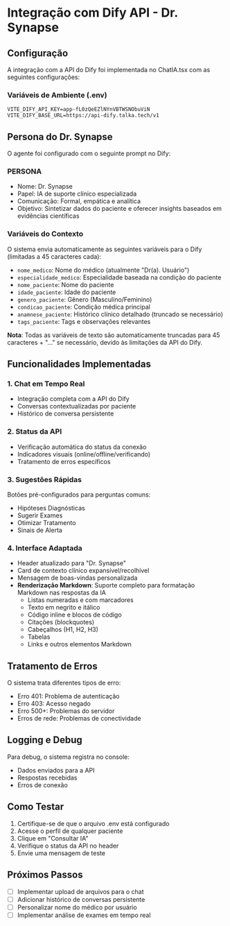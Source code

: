 # Integração com Dify API - Dr. Synapse

## Configuração

A integração com a API do Dify foi implementada no ChatIA.tsx com as seguintes configurações:

### Variáveis de Ambiente (.env)
```
VITE_DIFY_API_KEY=app-fL0zQeEZlNYnVBTWSNObuViN
VITE_DIFY_BASE_URL=https://api-dify.talka.tech/v1
```

## Persona do Dr. Synapse

O agente foi configurado com o seguinte prompt no Dify:

### PERSONA
- Nome: Dr. Synapse
- Papel: IA de suporte clínico especializada
- Comunicação: Formal, empática e analítica
- Objetivo: Sintetizar dados do paciente e oferecer insights baseados em evidências científicas

### Variáveis do Contexto
O sistema envia automaticamente as seguintes variáveis para o Dify (limitadas a 45 caracteres cada):

- `nome_medico`: Nome do médico (atualmente "Dr(a). Usuário")
- `especialidade_medico`: Especialidade baseada na condição do paciente
- `nome_paciente`: Nome do paciente
- `idade_paciente`: Idade do paciente
- `genero_paciente`: Gênero (Masculino/Feminino)
- `condicao_paciente`: Condição médica principal
- `anamnese_paciente`: Histórico clínico detalhado (truncado se necessário)
- `tags_paciente`: Tags e observações relevantes

**Nota**: Todas as variáveis de texto são automaticamente truncadas para 45 caracteres + "..." se necessário, devido às limitações da API do Dify.

## Funcionalidades Implementadas

### 1. Chat em Tempo Real
- Integração completa com a API do Dify
- Conversas contextualizadas por paciente
- Histórico de conversa persistente

### 2. Status da API
- Verificação automática do status da conexão
- Indicadores visuais (online/offline/verificando)
- Tratamento de erros específicos

### 3. Sugestões Rápidas
Botões pré-configurados para perguntas comuns:
- Hipóteses Diagnósticas
- Sugerir Exames
- Otimizar Tratamento
- Sinais de Alerta

### 4. Interface Adaptada
- Header atualizado para "Dr. Synapse"
- Card de contexto clínico expansível/recolhível
- Mensagem de boas-vindas personalizada
- **Renderização Markdown**: Suporte completo para formatação Markdown nas respostas da IA
  - Listas numeradas e com marcadores
  - Texto em negrito e itálico
  - Código inline e blocos de código
  - Citações (blockquotes)
  - Cabeçalhos (H1, H2, H3)
  - Tabelas
  - Links e outros elementos Markdown

## Tratamento de Erros

O sistema trata diferentes tipos de erro:
- Erro 401: Problema de autenticação
- Erro 403: Acesso negado
- Erro 500+: Problemas do servidor
- Erros de rede: Problemas de conectividade

## Logging e Debug

Para debug, o sistema registra no console:
- Dados enviados para a API
- Respostas recebidas
- Erros de conexão

## Como Testar

1. Certifique-se de que o arquivo .env está configurado
2. Acesse o perfil de qualquer paciente
3. Clique em "Consultar IA"
4. Verifique o status da API no header
5. Envie uma mensagem de teste

## Próximos Passos

- [ ] Implementar upload de arquivos para o chat
- [ ] Adicionar histórico de conversas persistente
- [ ] Personalizar nome do médico por usuário
- [ ] Implementar análise de exames em tempo real
